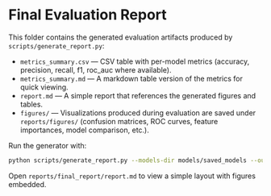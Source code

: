 # Final Evaluation Report

This folder contains the generated evaluation artifacts produced by `scripts/generate_report.py`:

- `metrics_summary.csv` — CSV table with per-model metrics (accuracy, precision, recall, f1, roc_auc where available).
- `metrics_summary.md` — A markdown table version of the metrics for quick viewing.
- `report.md` — A simple report that references the generated figures and tables.
- `figures/` — Visualizations produced during evaluation are saved under `reports/figures/` (confusion matrices, ROC curves, feature importances, model comparison, etc.).

Run the generator with:

```bash
python scripts/generate_report.py --models-dir models/saved_models --output-dir reports/final_report
```

Open `reports/final_report/report.md` to view a simple layout with figures embedded.
